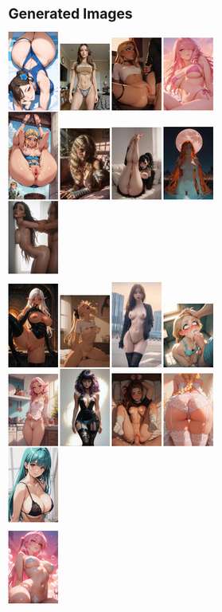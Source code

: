 # Generated Images



<img src="2025_09_21_01_thumb.webp" width="100"/> <img src="2025_09_21_02_thumb.webp" width="100"/> <img src="2025_09_21_03_thumb.webp" width="100"/> <img src="2025_09_21_04_thumb.webp" width="100"/> <img src="2025_09_21_05_thumb.webp" width="100"/> <img src="2025_09_21_06_thumb.webp" width="100"/> <img src="2025_09_21_07_thumb.webp" width="100"/> <img src="2025_09_21_08_thumb.webp" width="100"/> <img src="2025_09_21_09_thumb.webp" width="100"/>

<img src="2025_09_21_10_thumb.webp" width="100"/> <img src="2025_09_21_11_thumb.webp" width="100"/> <img src="2025_09_21_12_thumb.webp" width="100"/> <img src="2025_09_21_13_thumb.webp" width="100"/> <img src="2025_09_21_14_thumb.webp" width="100"/> <img src="2025_09_21_15_thumb.webp" width="100"/> <img src="2025_09_21_16_thumb.webp" width="100"/> <img src="2025_09_21_17_thumb.webp" width="100"/> <img src="2025_09_21_18_thumb.webp" width="100"/>

<img src="2025_09_21_19_thumb.webp" width="100"/>